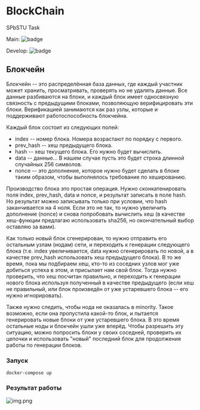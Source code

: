 # BlockChain

SPbSTU Task

Main: ![badge](https://github.com/Luciferuz/BlockChain/actions/workflows/maven.yml/badge.svg?branch=main)

Develop:  ![badge](https://github.com/Luciferuz/BlockChain/actions/workflows/maven.yml/badge.svg?branch=develop)

## Блокчейн

Блокчейн -- это распределённая база данных, где каждый участник может хранить, просматривать, проверять но не удалять
данные. Все данные разбиваются на блоки, и каждый блок имеет односвязную связность с предыдущими блоками, позволяющую
верифицировать эти блоки. Верификацией занимаются как раз узлы, которые и поддерживают работоспособность блокчейна.

Каждый блок состоит из следующих полей:

- index -- номер блока. Номера возрастают по порядку с первого.
- prev_hash -- хеш предыдущего блока.
- hash -- хеш текущего блока. Его нужно будет вычислить.
- data -- данные... В нашем случае пусть это будет строка длинной случайных 256 символов.
- nonce -- это дополнение, которое нужно будет сделать в блоке таким образом, чтобы выполнялось требование по
  хешированию.

Производство блока это простая операция.
Нужно сконкатенировать поля index, prev_hash, data и nonce, и результат записать в поле hash.
Но результат можно записывать только при условии, что hash заканчивается на 4 ноля. Если это не так, то нужно увеличить
дополнение (nonce) и снова попробовать вычислить хеш (в качестве хеш-функции предлагаю использовать sha256, но
окончательный выбор оставляю за вами).

Как только новый блок сгенерирован, то нужно отправить его остальным узлам (нодам) сети, и переходить к генерации
следующего блока (т.е. index увеличивается, data нужно сгенерировать по новой, а в качестве prev_hash использовать хеш
предыдущего блока). В то же время, пока мы подбираем хеш, кто-то из соседних узлов мог уже добиться успеха в этом, и
присылает нам свой блок. Тогда нужно проверить, что хеш посчитан правильно, и переходить к генерации нового блока
используя полученный в качестве предыдущего (если хеш не правильный, или блок произведён от уже устаревшего блока -- его
нужно игнорировать).

Также нужно следить, чтобы нода не оказалась в minority. Такое возможно, если она пропустила какой-то блок, и пытается
генерировать новые блоки от уже устаревшего блока. В это время остальные ноды и блокчейн ушли уже вперёд. Чтобы
разрешить эту ситуацию, можно попросить блоки у своих соседней, проверить их цепочки и использовать "новый" последний
блок для продолжения работы по генерации блоков.

### Запуск

```docker-compose up```

### Результат работы

![img.png](img.png)